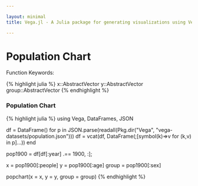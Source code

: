 ```yaml
---

layout: minimal
title: Vega.jl - A Julia package for generating visualizations using Vega

---
```


# Population Chart

Function Keywords:

{% highlight julia %}
x::AbstractVector
y::AbstractVector
group::AbstractVector
{% endhighlight %}

### Population Chart

{% highlight julia %}
using Vega, DataFrames, JSON

df = DataFrame()
for p in JSON.parse(readall(Pkg.dir("Vega", "vega-datasets/population.json")))
    df = vcat(df, DataFrame(;[symbol(k)=>v for (k,v) in p]...))
end

pop1900 = df[df[:year] .== 1900, :];

x = pop1900[:people]
y = pop1900[:age]
group = pop1900[:sex]

popchart(x = x, y = y, group = group)
{% endhighlight %}

<div id="pop"></div>
<script type="text/javascript">
parse("pop",
    {"name":"Vega Visualization","height":400,"padding":"auto","marks":[{"marks":[{"properties":{"enter":{"height":{"offset":-1,"scale":"y","band":true},"x2":{"value":0,"scale":"x"},"x":{"field":"x","scale":"x"},"fill":{"field":"group","scale":"group"},"y":{"field":"y","scale":"y"}}},"type":"rect"}],"properties":{"update":{"height":{"field":{"group":"height"}},"x":{"field":"key","scale":"g"},"width":{"offset":-30,"scale":"g","band":true},"y":{"value":0}}},"axes":[{"format":"s","type":"x","scale":"x"}],"scales":[{"reverse":{"data":"","field":"reverse"},"name":"x","nice":true,"range":"width","domain":{"data":"table","field":"x"},"type":"linear"}],"from":{"data":"table","transform":[{"groupby":["group"],"type":"facet"},{"field":"reverse","expr":"datum.key==2","type":"formula"}]},"type":"group"},{"properties":{"enter":{"align":{"value":"center"},"x":{"offset":-15,"mult":0.5,"field":{"group":"width"}},"fill":{"value":"#000"},"baseline":{"value":"middle"},"text":{"field":"y"},"y":{"offset":11,"field":"y","scale":"y"}}},"from":{"data":"table","transform":[{"groupby":["y"],"type":"aggregate"}]},"type":"text"}],"data":[{"name":"table","values":[{"x":4619544,"y2":0,"group":1,"y":0},{"x":4589196,"y2":0,"group":2,"y":0},{"x":4465783,"y2":0,"group":1,"y":5},{"x":4390483,"y2":0,"group":2,"y":5},{"x":4057669,"y2":0,"group":1,"y":10},{"x":4001749,"y2":0,"group":2,"y":10},{"x":3774846,"y2":0,"group":1,"y":15},{"x":3801743,"y2":0,"group":2,"y":15},{"x":3694038,"y2":0,"group":1,"y":20},{"x":3751061,"y2":0,"group":2,"y":20},{"x":3389280,"y2":0,"group":1,"y":25},{"x":3236056,"y2":0,"group":2,"y":25},{"x":2918964,"y2":0,"group":1,"y":30},{"x":2665174,"y2":0,"group":2,"y":30},{"x":2633883,"y2":0,"group":1,"y":35},{"x":2347737,"y2":0,"group":2,"y":35},{"x":2261070,"y2":0,"group":1,"y":40},{"x":2004987,"y2":0,"group":2,"y":40},{"x":1868413,"y2":0,"group":1,"y":45},{"x":1648025,"y2":0,"group":2,"y":45},{"x":1571038,"y2":0,"group":1,"y":50},{"x":1411981,"y2":0,"group":2,"y":50},{"x":1161908,"y2":0,"group":1,"y":55},{"x":1064632,"y2":0,"group":2,"y":55},{"x":916571,"y2":0,"group":1,"y":60},{"x":887508,"y2":0,"group":2,"y":60},{"x":672663,"y2":0,"group":1,"y":65},{"x":640212,"y2":0,"group":2,"y":65},{"x":454747,"y2":0,"group":1,"y":70},{"x":440007,"y2":0,"group":2,"y":70},{"x":268211,"y2":0,"group":1,"y":75},{"x":265879,"y2":0,"group":2,"y":75},{"x":127435,"y2":0,"group":1,"y":80},{"x":132449,"y2":0,"group":2,"y":80},{"x":44008,"y2":0,"group":1,"y":85},{"x":48614,"y2":0,"group":2,"y":85},{"x":15164,"y2":0,"group":1,"y":90},{"x":20093,"y2":0,"group":2,"y":90}]}],"scales":[{"name":"g","range":"width","domain":[2,1],"type":"ordinal"},{"reverse":true,"name":"y","range":"height","domain":{"data":"table","field":"y"},"type":"ordinal"},{"name":"group","range":["rgb(166,206,227)","rgb( 31,120,180)","rgb(178,223,138)","rgb( 51,160, 44)","rgb(251,154,153)","rgb(227, 26, 28)","rgb(253,191,111)","rgb(255,127,  0)","rgb(202,178,214)","rgb(106, 61,154)","rgb(255,255,153)","rgb(177, 89, 40)"],"domain":[1,2],"type":"ordinal"}],"width":640,"legends":[{"title":"Group","fill":"group"}]}
    );
</script>